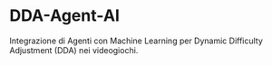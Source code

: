 # DDA-Agent-AI
 Integrazione di Agenti con Machine Learning per Dynamic Difficulty Adjustment (DDA) nei videogiochi.
